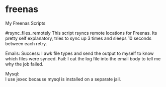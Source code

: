 # freenas
My Freenas Scripts

#rsync_files_remotely
This script rsyncs remote locations for Freenas. 
Its pretty self explanatory, tries to sync up 3 times and sleeps 10 seconds between each retry. 

Emails:
Success: I awk file types and send the output to myself to know which files were synced. 
Fail: I cat the log file into the email body to tell me why the job failed. 

Mysql:  
I use jexec because mysql is installed on a separate jail.
